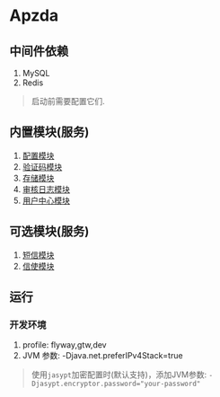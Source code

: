 # Apzda

## 中间件依赖

1. MySQL
2. Redis

> 启动前需要配置它们.

## 内置模块(服务)

1. [配置模块](https://github.com/apzda/config)
2. [验证码模块](https://github.com/apzda/captcha)
3. [存储模块](https://github.com/apzda/oss)
4. [审核日志模块](https://github.com/apzda/audit)
5. [用户中心模块](https://github.com/apzda/ucenter)

## 可选模块(服务)

1. [短信模块](https://github.com/apzda/sms)
2. [信使模块](https://github.com/apzda/messenger)

## 运行

### 开发环境

1. profile: flyway,gtw,dev
2. JVM 参数: -Djava.net.preferIPv4Stack=true

> 使用`jasypt`加密配置时(默认支持)，添加JVM参数: `-Djasypt.encryptor.password="your-password"`
